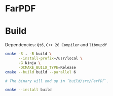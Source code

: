 # FarPDF

# Build

Dependencies: `Qt6`, `C++ 20 Compiler` and `libmupdf`

```bash
cmake -S . -B build \
      --install-prefix=/usr/local \
      -G Ninja \
      -DCMAKE_BUILD_TYPE=Release
cmake --build build --parallel 6

# The binary will end up in `build/src/FarPDF`.

cmake --install build
```

